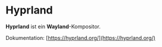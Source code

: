 # Hyprland
**Hyprland** ist ein **Wayland**-Kompositor.  

Dokumentation: [https://hyprland.org/](https://hyprland.org/)
